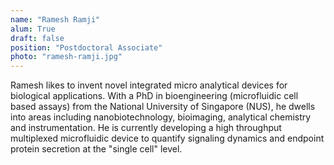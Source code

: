 ```yaml
---
name: "Ramesh Ramji"
alum: True
draft: false
position: "Postdoctoral Associate"
photo: "ramesh-ramji.jpg"
---
```


Ramesh likes to invent novel integrated micro analytical devices for biological
applications. With a PhD in bioengineering (microfluidic cell based assays)
from the National University of Singapore (NUS), he dwells into areas including
nanobiotechnology, bioimaging, analytical chemistry and instrumentation. He is
currently developing a high throughput multiplexed microfluidic device to
quantify signaling dynamics and endpoint protein secretion at the "single cell"
level.


